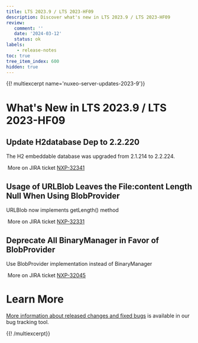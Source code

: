 ```yaml
---
title: LTS 2023.9 / LTS 2023-HF09
description: Discover what's new in LTS 2023.9 / LTS 2023-HF09
review:
   comment: ''
   date: '2024-03-12'
   status: ok
labels:
    - release-notes
toc: true
tree_item_index: 600
hidden: true
---
```


{{! multiexcerpt name='nuxeo-server-updates-2023-9'}}
# What's New in LTS 2023.9 / LTS 2023-HF09

## Update H2database Dep to 2.2.220


The H2 embeddable database was upgraded from 2.1.214 to 2.2.224.

<i class="fa fa-long-arrow-right" aria-hidden="true"></i>&nbsp;More on JIRA ticket [NXP-32341](https://jira.nuxeo.com/browse/NXP-32341)

## Usage of URLBlob Leaves the File:content Length Null When Using BlobProvider 


URLBlob now implements getLength() method

<i class="fa fa-long-arrow-right" aria-hidden="true"></i>&nbsp;More on JIRA ticket [NXP-32331](https://jira.nuxeo.com/browse/NXP-32331)

## Deprecate All BinaryManager in Favor of BlobProvider


Use BlobProvider implementation instead of BinaryManager

<i class="fa fa-long-arrow-right" aria-hidden="true"></i>&nbsp;More on JIRA ticket [NXP-32045](https://jira.nuxeo.com/browse/NXP-32045)


# Learn More

[More information about released changes and fixed bugs](https://jira.nuxeo.com/secure/ReleaseNote.jspa?projectId=10011&version=22740) is available in our bug tracking tool.

{{! /multiexcerpt}}

